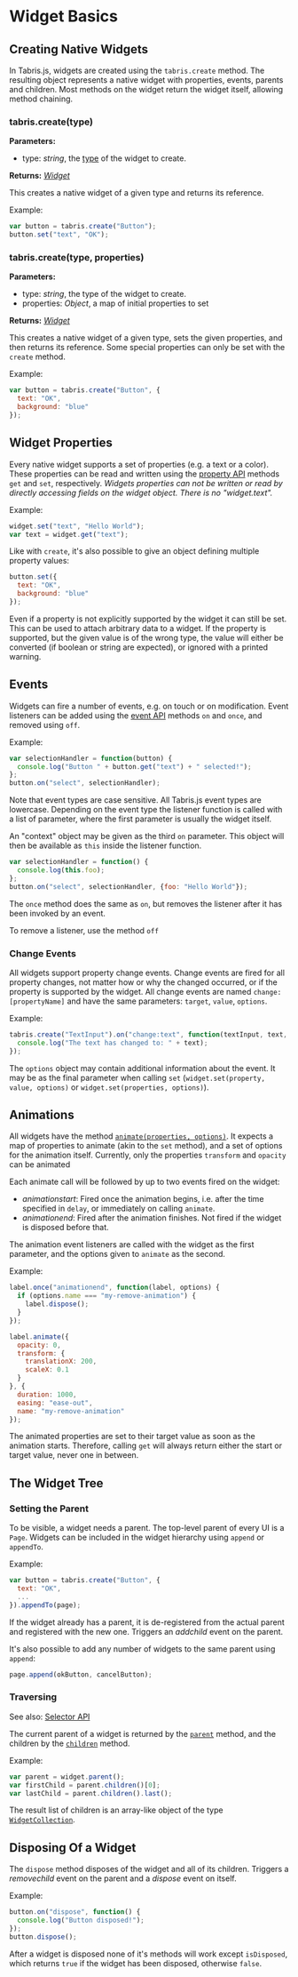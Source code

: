 ---
---
# Widget Basics

## Creating Native Widgets

In Tabris.js, widgets are created using the `tabris.create` method. The resulting object represents a native widget with properties, events, parents and children. Most methods on the widget return the widget itself, allowing method chaining.

### tabris.create(type)

**Parameters:**

- type: *string*, the [type](index.md#widgets) of the widget to create.

**Returns:** *[Widget](api/Widget.md)*

This creates a native widget of a given type and returns its reference.

Example:
```javascript
var button = tabris.create("Button");
button.set("text", "OK");
```

### tabris.create(type, properties)

**Parameters:**

- type: *string*, the type of the widget to create.
- properties: *Object*, a map of initial properties to set

**Returns:** *[Widget](api/Widget.md)*

This creates a native widget of a given type, sets the given properties, and then returns its reference. Some special properties can only be set with the `create` method.

Example:
```javascript
var button = tabris.create("Button", {
  text: "OK",
  background: "blue"
});
```

## Widget Properties

Every native widget supports a set of properties (e.g. a text or a color). These properties can be read and written using the [property API](api/Properties.md) methods `get` and `set`, respectively. *Widgets properties can not be written or read by directly accessing fields on the widget object. There is no "widget.text".*

Example:

```javascript
widget.set("text", "Hello World");
var text = widget.get("text");
```

Like with `create`, it's also possible to give an object defining multiple property values:

```javascript
button.set({
  text: "OK",
  background: "blue"
});
```

Even if a property is not explicitly supported by the widget it can still be set. This can be used to attach arbitrary data to a widget. If the property is supported, but the given value is of the wrong type, the value will either be converted (if boolean or string are expected), or ignored with a printed warning.

## Events

Widgets can fire a number of events, e.g. on touch or on modification. Event listeners can be added using the [event API](api/Events.md) methods `on` and `once`, and removed using `off`.

Example:

```javascript
var selectionHandler = function(button) {
  console.log("Button " + button.get("text") + " selected!");
};
button.on("select", selectionHandler);
```

Note that event types are case sensitive. All Tabris.js event types are lowercase. Depending on the event type the listener function is called with a list of parameter, where the first parameter is usually the widget itself.

An "context" object may be given as the third `on` parameter. This object will then be available as `this` inside the listener function.

```javascript
var selectionHandler = function() {
  console.log(this.foo);
};
button.on("select", selectionHandler, {foo: "Hello World"});
```

The `once` method does the same as `on`, but removes the listener after it has been invoked by an event.

To remove a listener, use the method `off`

### Change Events

All widgets support property change events. Change events are fired for all property changes, not matter how or why the changed occurred, or if the property is supported by the widget. All change events are named `change:[propertyName]` and have the same parameters: `target`, `value`, `options`.

Example:

```javascript
tabris.create("TextInput").on("change:text", function(textInput, text, options) {
  console.log("The text has changed to: " + text);
});
```

The `options` object may contain additional information about the event. It may be as the final parameter when calling `set` (`widget.set(property, value, options)` or `widget.set(properties, options)`).

## Animations

All widgets have the method [`animate(properties, options)`](api/Widget.md#animateproperties-options). It expects a map of properties to animate (akin to the `set` method), and a set of options for the animation itself. Currently, only the properties `transform` and `opacity` can be animated

Each animate call will be followed by up to two events fired on the widget:

- *animationstart*: Fired once the animation begins, i.e. after the time specified in `delay`, or immediately on calling `animate`.
- *animationend*: Fired after the animation finishes. Not fired if the widget is disposed before that.

The animation event listeners are called with the widget as the first parameter, and the options given to `animate` as the second.

Example:

```javascript
label.once("animationend", function(label, options) {
  if (options.name === "my-remove-animation") {
    label.dispose();
  }
});

label.animate({
  opacity: 0,
  transform: {
    translationX: 200,
    scaleX: 0.1
  }
}, {
  duration: 1000,
  easing: "ease-out",
  name: "my-remove-animation"
});
```

The animated properties are set to their target value as soon as the animation starts. Therefore, calling `get` will always return either the start or target value, never one in between.

## The Widget Tree

### Setting the Parent

To be visible, a widget needs a parent. The top-level parent of every UI is a `Page`. Widgets can be included in the widget hierarchy using `append` or `appendTo`.

Example:

```javascript
var button = tabris.create("Button", {
  text: "OK",
  ...
}).appendTo(page);
```

If the widget already has a parent, it is de-registered from the actual parent and registered with the new one. Triggers an *addchild* event on the parent.

It's also possible to add any number of widgets to the same parent using `append`:

```javascript
page.append(okButton, cancelButton);
```

### Traversing
See also: [Selector API](selector.md)

The current parent of a widget is returned by the [`parent`](api/Widget.md#parent) method,
and the children by the [`children`](api/Widget.md#children) method.

Example:

```javascript
var parent = widget.parent();
var firstChild = parent.children()[0];
var lastChild = parent.children().last();
```

The result list of children is an array-like object of the type [`WidgetCollection`](api/WidgetCollection.md).

## Disposing Of a Widget

The `dispose` method disposes of the widget and all of its children. Triggers a *removechild* event on the parent and a *dispose* event on itself.

Example:

```javascript
button.on("dispose", function() {
  console.log("Button disposed!");
});
button.dispose();
```

After a widget is disposed none of it's methods will work except `isDisposed`, which returns `true` if the widget has been disposed, otherwise `false`.

